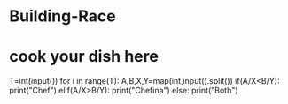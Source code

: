 # Building-Race
# cook your dish here
T=int(input())
for i in range(T):
    A,B,X,Y=map(int,input().split())
    if(A/X<B/Y):
         print("Chef")
    elif(A/X>B/Y):
         print("Chefina")
    else:
         print("Both")
